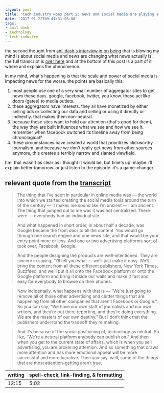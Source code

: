 ```yaml
---
layout: post
title: 'tech industry woes part 2: news and social media are playing a dangerous game'
date: '2017-01-22T09:41:31-05:00'
tags:
- anil dash
- technology
- tech industry
---
```


the second thought from [anil dash's interview in on being](http://www.onbeing.org/program/anil-dash-tech-s-moral-reckoning/) that is blowing my mind is about social media and news are changing what news actually is. the full transcript is [over here](http://www.onbeing.org/program/anil-dash-tech-s-moral-reckoning/transcript/9139) and at the bottom of this post is a part of it where anil explains the phenomenon. 

in my mind, what's happening is that the scale and power of social media is impacting news for the worse. the points are basically this: 

1. most people use one of a very small number of aggregator sites to get news these days. google, facebook, twitter, you know. these act like doors (gates) to media outlets.
1. these aggregators have interests. they all have monetized by either selling ads or collecting our data and selling or using it directly or indirectly. that makes them non-neutral.
1. because these sites want to hold our attention (that's good for them), the way they are built influences what we see and how we see it. remember when facebook switched its timeline away from being chronological?
1. these circumstances have created a world that prioritizes clickworthy journalism. and because we don't really get news from other sources anymore, this creates a terribly narrow and slanted viewfield.

hm. that wasn't as clear as i thought it would be, but time's up! maybe i'll explain better tomorrow. or just listen to the episode. it's a game-changer.

## relevant quote from the [transcript](http://www.onbeing.org/program/anil-dash-tech-s-moral-reckoning/transcript/9139)

> The thing that I’ve seen in particular in online media was — the world into which we started creating the social media tools around the turn of the century — it makes me sound like I’m ancient — I am ancient. The thing that jumped out to me was it was not centralized. There were — everybody had an individual site.

> And what happened in short order, in about half a decade, was Google became the front door to all the content. You would go through one search engine and one news site, and that would be your entry point more or less. And one or two advertising platforms sort of took over, Facebook, Google.

> And the people designing the products are well-intentioned. They are sincere in saying, “I’ll tell you what — we’ll just make it easy. We’ll bring the content from all these different publishers, New York Times, Buzzfeed, and we’ll put it all onto the Facebook platform or onto the Google platform and bring it inside our walls and make it fast and easy for everybody to browse on their phones.

> Now incidentally, what happens with that is — “We’re just going to remove all of those other advertising and clutter things that are happening from all other companies that aren’t Facebook or Google.” So you can say, “We have our own staff of journalists and our own writers, and they’re out there reporting, and they’re doing everything. We are the masters of our own destiny.” But I don’t think that the publishers understand the tradeoff they’re making.

> And it’s because of the social positioning of, technology as neutral. So like, “We’re a neutral platform anybody can publish on.” And then when you get to the current state of affairs, which is when you sell advertising, you are brokering attention. And so something that draws more attention and has more emotional appeal will be more successful and more lucrative. Then you say, well, some of the things that are most attention-getting aren’t true.

<table>
	<thead>
		<tr>
			<th>writing</th>
			<th>spell-check, link-finding, & formatting</th>
		</tr>
	</thead>
	<tbody>
		<tr>
			<td>12:15</td>
			<td>5:02</td>
		</tr>
	</tbody>
</table>